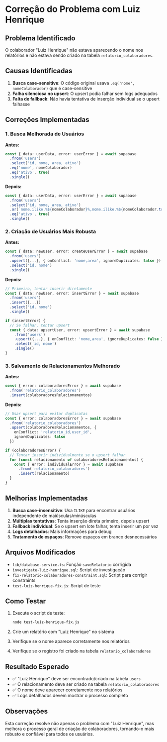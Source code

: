 # Correção do Problema com Luiz Henrique

## Problema Identificado

O colaborador "Luiz Henrique" não estava aparecendo o nome nos relatórios e não estava sendo criado na tabela `relatorio_colaboradores`.

## Causas Identificadas

1. **Busca case-sensitive**: O código original usava `.eq('nome', nomeColaborador)` que é case-sensitive
2. **Falha silenciosa no upsert**: O upsert podia falhar sem logs adequados
3. **Falta de fallback**: Não havia tentativa de inserção individual se o upsert falhasse

## Correções Implementadas

### 1. Busca Melhorada de Usuários

**Antes:**
```typescript
const { data: userData, error: userError } = await supabase
  .from('users')
  .select('id, nome, area, ativo')
  .eq('nome', nomeColaborador)
  .eq('ativo', true)
  .single()
```

**Depois:**
```typescript
const { data: userData, error: userError } = await supabase
  .from('users')
  .select('id, nome, area, ativo')
  .or(`nome.ilike.%${nomeColaborador}%,nome.ilike.%${nomeColaborador.trim()}%,nome.eq.${nomeColaborador}`)
  .eq('ativo', true)
  .single()
```

### 2. Criação de Usuários Mais Robusta

**Antes:**
```typescript
const { data: newUser, error: createUserError } = await supabase
  .from('users')
  .upsert({...}, { onConflict: 'nome,area', ignoreDuplicates: false })
  .select('id, nome')
  .single()
```

**Depois:**
```typescript
// Primeiro, tentar inserir diretamente
const { data: newUser, error: insertError } = await supabase
  .from('users')
  .insert({...})
  .select('id, nome')
  .single()

if (insertError) {
  // Se falhar, tentar upsert
  const { data: upsertUser, error: upsertError } = await supabase
    .from('users')
    .upsert({...}, { onConflict: 'nome,area', ignoreDuplicates: false })
    .select('id, nome')
    .single()
}
```

### 3. Salvamento de Relacionamentos Melhorado

**Antes:**
```typescript
const { error: colaboradoresError } = await supabase
  .from('relatorio_colaboradores')
  .insert(colaboradoresRelacionamentos)
```

**Depois:**
```typescript
// Usar upsert para evitar duplicatas
const { error: colaboradoresError } = await supabase
  .from('relatorio_colaboradores')
  .upsert(colaboradoresRelacionamentos, {
    onConflict: 'relatorio_id,user_id',
    ignoreDuplicates: false
  })

if (colaboradoresError) {
  // Tentar inserir individualmente se o upsert falhar
  for (const relacionamento of colaboradoresRelacionamentos) {
    const { error: individualError } = await supabase
      .from('relatorio_colaboradores')
      .insert(relacionamento)
  }
}
```

## Melhorias Implementadas

1. **Busca case-insensitive**: Usa `ILIKE` para encontrar usuários independente de maiúsculas/minúsculas
2. **Múltiplas tentativas**: Tenta inserção direta primeiro, depois upsert
3. **Fallback individual**: Se o upsert em lote falhar, tenta inserir um por vez
4. **Logs detalhados**: Mais informações para debug
5. **Tratamento de espaços**: Remove espaços em branco desnecessários

## Arquivos Modificados

- `lib/database-service.ts`: Função `saveRelatorio` corrigida
- `investigate-luiz-henrique.sql`: Script de investigação
- `fix-relatorio-colaboradores-constraint.sql`: Script para corrigir constraints
- `test-luiz-henrique-fix.js`: Script de teste

## Como Testar

1. Execute o script de teste:
   ```bash
   node test-luiz-henrique-fix.js
   ```

2. Crie um relatório com "Luiz Henrique" no sistema
3. Verifique se o nome aparece corretamente nos relatórios
4. Verifique se o registro foi criado na tabela `relatorio_colaboradores`

## Resultado Esperado

- ✅ "Luiz Henrique" deve ser encontrado/criado na tabela `users`
- ✅ O relacionamento deve ser criado na tabela `relatorio_colaboradores`
- ✅ O nome deve aparecer corretamente nos relatórios
- ✅ Logs detalhados devem mostrar o processo completo

## Observações

Esta correção resolve não apenas o problema com "Luiz Henrique", mas melhora o processo geral de criação de colaboradores, tornando-o mais robusto e confiável para todos os usuários.
